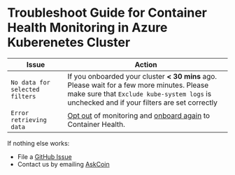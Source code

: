 # Troubleshoot Guide for Container Health Monitoring in Azure Kuberenetes Cluster 



| Issue | Action |
| --- | --- |
| `No data for selected filters` | If you onboarded your cluster __< 30 mins__ ago. Please wait for a few more minutes. Please make sure that `Exclude kube-system logs` is unchecked and if your filters are set correctly |
| `Error retrieving data` | [Opt out](https://docs.microsoft.com/en-us/azure/monitoring/monitoring-container-health#how-to-stop-monitoring-with-container-health) of monitoring and [onboard again](https://docs.microsoft.com/en-us/azure/monitoring/monitoring-container-health#enable-container-health-monitoring-for-existing-managed-clusters) to Container Health. |


If nothing else works:

* File a [GitHub Issue](https://github.com/Microsoft/OMS-docker/issues)
* Contact us by emailing [AskCoin](mailto:askcoin@example.com)
